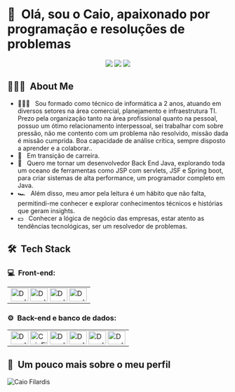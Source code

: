 <h1>👋 &nbsp;Olá, sou o Caio, apaixonado por programação e resoluções de problemas</h1>
<p align="center">
                                            <!-- instagram -->
<a href="https://www.instagram.com/caiofilardis/?next=%2F"><img src="https://img.shields.io/badge/-@caiofilardis_-E4405F?style=flat-square&logo=Instagram&logoColor=white"/></a>
                                            <!-- portfolio -->
<!-- <a href="https://dicasparadevs.com.br"><img src="https://img.shields.io/badge/-dicasparadevs.com.br-3423A6?style=flat-square&logo=Google-Chrome&logoColor=white"/></a> -->
                                            <!-- youtube -->
<!-- <a href="https://www.youtube.com/channel/UC8TRfZVb-M_ivbU9yiocTvQ"><img src="https://img.shields.io/badge/-dicasparadevs-D62422?style=flatsquare&labelColor=D62422&logo=youtube&logoColor=white"/></a> -->
                                            <!-- linkedin -->
<a href="www.linkedin.com/in/caio-filardis1891"><img src="https://img.shields.io/badge/-Caio%20Filadis%20-0077B5?style=flat-square&logo=Linkedin&logoColor=white"/></a>
                                            <!-- Gmail -->
<a href="mailto:caio.filardis@hotmail.com"><img src="https://img.shields.io/badge/-caio.filardis@hotmail.com-D14836?style=flat-square&logo=Gmail&logoColor=white"/></a>

</p>

<h2> 👨🏻‍💻 &nbsp;About Me </h2>

- 👨🏻‍💻 &nbsp;  Sou formado como técnico de informática a 2 anos, atuando em diversos setores na área comercial, planejamento e infraestrutura TI. Prezo pela organização tanto na área profissional quanto na pessoal, possuo um ótimo relacionamento interpessoal, sei trabalhar com sobre pressão, não me contento com  um problema não resolvido, missão dada é missão cumprida. Boa capacidade de análise crítica, sempre disposto a aprender e a colaborar..
- 💚 &nbsp; Em transição de carreira.
- 🚀 &nbsp; Quero me tornar um desenvolvedor Back End Java, explorando toda um oceano de ferramentas como JSP com servlets, JSF e Spring boot, para criar sistemas de alta performance, um programador completo em Java.
- 🏎 &nbsp; Além disso, meu amor pela leitura é um hábito que não falta, permitindi-me conhecer e explorar conhecimentos técnicos e histórias que geram insights. 
- 💵 &nbsp; Conhecer a lógica de negócio das empresas, estar atento as tendências tecnológicas, ser um resolvedor de problemas.

<h2> 🛠 &nbsp;Tech Stack</h2>
<h3>💻 &nbsp;Front-end:</h3>
<table>
    <td>
        <img align="center" alt="Douglas4GR_Icon" height="30" width="40" src="https://cdn.jsdelivr.net/gh/devicons/devicon/icons/html5/html5-original.svg" />
        <img align="center" alt="Douglas4GR_Icon" height="30" width="40" src="https://cdn.jsdelivr.net/gh/devicons/devicon/icons/css3/css3-original.svg" />
        <img align="center" alt="Douglas4GR_Icon" height="30" width="40" src="https://cdn.jsdelivr.net/gh/devicons/devicon/icons/javascript/javascript-original.svg" />
        <img align="center" alt="Douglas4GR_Icon" height="30" width="40" src="https://cdn.jsdelivr.net/gh/devicons/devicon/icons/bootstrap/bootstrap-original.svg" />
    </td>
</table>


<h3>⚙️ &nbsp;Back-end e banco de dados:</h3>
    <table>
        <td>
            <img align="center" alt="Douglas4GR_Icon" height="30" width="40" src="https://cdn.jsdelivr.net/gh/devicons/devicon/icons/c/c-original.svg">
            <img align="center" alt="CaioFilardis_Icon" height="30" width="40" src="https://cdn.jsdelivr.net/gh/devicons/devicon/icons/java/java-original.svg" />
            <img align="center" alt="Douglas4GR_Icon" height="30" width="40" src="https://cdn.jsdelivr.net/gh/devicons/devicon/icons/angularjs/angularjs-original.svg" />
            <img align="center" alt="Douglas4GR_Icon" height="30" width="40" src="https://cdn.jsdelivr.net/gh/devicons/devicon/icons/mysql/mysql-original.svg" />
            <img align="center" alt="Douglas4GR_Icon" height="30" width="40" src="https://cdn.jsdelivr.net/gh/devicons/devicon/icons/postgresql/postgresql-original.svg" />
            <img align="center" alt="Douglas4GR_Icon" height="30" width="40" src="https://cdn.jsdelivr.net/gh/devicons/devicon/icons/tomcat/tomcat-original.svg" />
        </td>
    </table>
    

<h2>🚀 &nbsp;Um pouco mais sobre o meu perfil</h2>

![Caio Filardis](https://github-readme-stats.vercel.app/api?username=caiofilardis&show_icons=true&theme=dracula)

